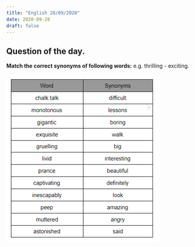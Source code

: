 ```yaml
---
title: "English 28/09/2020"
date: 2020-09-28 
draft: false
---
```


## Question of the day.

**Match the correct synonyms of following words:** e.g. thrilling - exciting.


![Question](/images/synonyms_20200928.png)